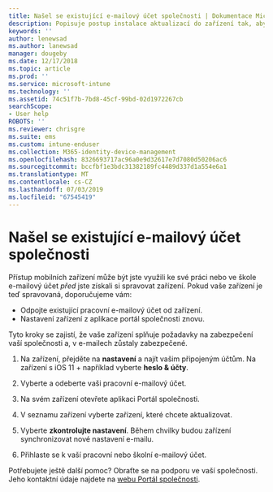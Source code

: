 ```yaml
---
title: Našel se existující e-mailový účet společnosti | Dokumentace Microsoftu
description: Popisuje postup instalace aktualizací do zařízení tak, abyste znovu měli přístup ke svému pracovnímu nebo školnímu e-mailu.
keywords: ''
author: lenewsad
ms.author: lanewsad
manager: dougeby
ms.date: 12/17/2018
ms.topic: article
ms.prod: ''
ms.service: microsoft-intune
ms.technology: ''
ms.assetid: 74c51f7b-7bd8-45cf-99bd-02d1972267cb
searchScope:
- User help
ROBOTS: ''
ms.reviewer: chrisgre
ms.suite: ems
ms.custom: intune-enduser
ms.collection: M365-identity-device-management
ms.openlocfilehash: 8326693717ac96a0e9d32617e7d7080d50206ac6
ms.sourcegitcommit: bccfbf1e3bdc31382189fc4489d337d1a554e6a1
ms.translationtype: MT
ms.contentlocale: cs-CZ
ms.lasthandoff: 07/03/2019
ms.locfileid: "67545419"
---
```

# <a name="an-existing-company-email-account-was-found"></a>Našel se existující e-mailový účet společnosti

Přístup mobilních zařízení může být jste využili ke své práci nebo ve škole e-mailový účet *před* jste získali si spravovat zařízení. Pokud vaše zařízení je teď spravovaná, doporučujeme vám:

* Odpojte existující pracovní e-mailový účet od zařízení.
* Nastavení zařízení z aplikace portál společnosti znovu.  

Tyto kroky se zajistí, že vaše zařízení splňuje požadavky na zabezpečení vaší společnosti a, v e-mailech zůstaly zabezpečené.

1. Na zařízení, přejděte na **nastavení** a najít vašim připojeným účtům. Na zařízení s iOS 11 + například vyberte **heslo & účty**.
 
2. Vyberte a odeberte vaši pracovní e-mailový účet.

3. Na svém zařízení otevřete aplikaci Portál společnosti.  

4. V seznamu zařízení vyberte zařízení, které chcete aktualizovat.

5. Vyberte **zkontrolujte nastavení**. Během chvilky budou zařízení synchronizovat nové nastavení e-mailu.

6. Přihlaste se k vaší pracovní nebo školní e-mailový účet.

Potřebujete ještě další pomoc? Obraťte se na podporu ve vaší společnosti. Jeho kontaktní údaje najdete na [webu Portál společnosti](https://go.microsoft.com/fwlink/?linkid=2010980).
